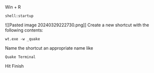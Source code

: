 Win + R
```
shell:startup
```
![[Pasted image 20240329222730.png]]
Create a new shortcut with the following contents:
```
wt.exe -w _quake
```
Name the shortcut an appropriate name like
```
Quake Terminal
```
Hit Finish